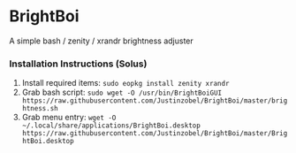 # BrightBoi
A simple bash / zenity / xrandr brightness adjuster

### Installation Instructions (Solus)
1. Install required items: `sudo eopkg install zenity xrandr`
2. Grab bash script: `sudo wget -O /usr/bin/BrightBoiGUI https://raw.githubusercontent.com/Justinzobel/BrightBoi/master/brightness.sh`
3. Grab menu entry: `wget -O ~/.local/share/applications/BrightBoi.desktop https://raw.githubusercontent.com/Justinzobel/BrightBoi/master/BrightBoi.desktop`
